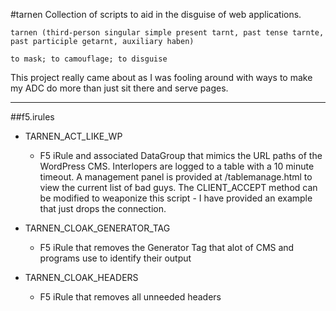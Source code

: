 #tarnen
Collection of scripts to aid in the disguise of web applications.

```
tarnen (third-person singular simple present tarnt, past tense tarnte, past participle getarnt, auxiliary haben)

to mask; to camouflage; to disguise
```

This project really came about as I was fooling around with ways to make my ADC do more than just sit there and serve pages. 

---
##f5.irules

* TARNEN_ACT_LIKE_WP
  * F5 iRule and associated DataGroup that mimics the URL paths of the WordPress CMS. Interlopers are logged to a table with a 10 minute timeout. A management panel is provided at /tablemanage.html to view the current list of bad guys. The CLIENT_ACCEPT method can be modified to weaponize this script - I have provided an example that just drops the connection.

* TARNEN_CLOAK_GENERATOR_TAG
  * F5 iRule that removes the Generator Tag that alot of CMS and programs use to identify their output

* TARNEN_CLOAK_HEADERS
  * F5 iRule that removes all unneeded headers
